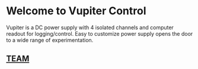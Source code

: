# Welcome to Vupiter Control

Vupiter is a DC power supply with 4 isolated channels and computer readout for logging/control. Easy to customize power supply opens the door to a wide range of experimentation.







## [TEAM](https://ams0187.github.io/Vupiter/members) 

